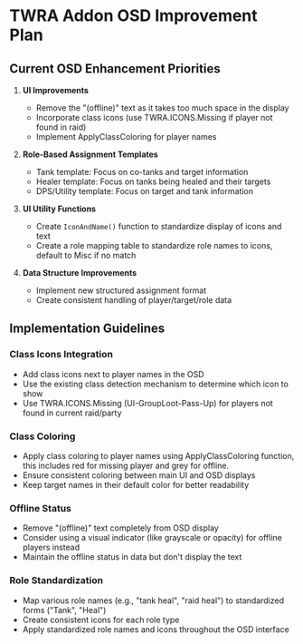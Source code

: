 # TWRA Addon OSD Improvement Plan

## Current OSD Enhancement Priorities

1. **UI Improvements**
   - Remove the "(offline)" text as it takes too much space in the display
   - Incorporate class icons (use TWRA.ICONS.Missing if player not found in raid)
   - Implement ApplyClassColoring for player names

2. **Role-Based Assignment Templates**
   - Tank template: Focus on co-tanks and target information
   - Healer template: Focus on tanks being healed and their targets
   - DPS/Utility template: Focus on target and tank information

3. **UI Utility Functions**
   - Create `IconAndName()` function to standardize display of icons and text
   - Create a role mapping table to standardize role names to icons, default to Misc if no match

4. **Data Structure Improvements**
   - Implement new structured assignment format
   - Create consistent handling of player/target/role data

## Implementation Guidelines

### Class Icons Integration
- Add class icons next to player names in the OSD
- Use the existing class detection mechanism to determine which icon to show
- Use TWRA.ICONS.Missing (UI-GroupLoot-Pass-Up) for players not found in current raid/party

### Class Coloring
- Apply class coloring to player names using ApplyClassColoring function, this includes red for missing player and grey for offline.
- Ensure consistent coloring between main UI and OSD displays
- Keep target names in their default color for better readability

### Offline Status
- Remove "(offline)" text completely from OSD display
- Consider using a visual indicator (like grayscale or opacity) for offline players instead
- Maintain the offline status in data but don't display the text

### Role Standardization
- Map various role names (e.g., "tank heal", "raid heal") to standardized forms ("Tank", "Heal")
- Create consistent icons for each role type
- Apply standardized role names and icons throughout the OSD interface
